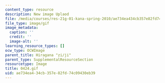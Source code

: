 ```yaml
---
content_type: resource
description: New image Uplaod
file: /media/courses/res-21g-01-kana-spring-2010/ae734ea434cb357e82fd74c09430eb39_0424.gif
file_type: image/gif
image_metadata:
  caption: ''
  credit: ''
  image-alt: ''
learning_resource_types: []
ocw_type: OCWImage
parent_title: Hiragana "zi/ji"
parent_type: SupplementalResourceSection
resourcetype: Image
title: 0424.gif
uid: ae734ea4-34cb-357e-82fd-74c09430eb39
---
```

